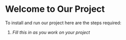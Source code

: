 # Welcome to Our Project
To install and run our project here are the steps required:
1. _Fill this in as you work on your project_
